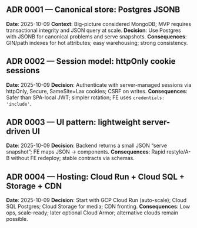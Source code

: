 ## ADR 0001 — Canonical store: Postgres JSONB
**Date**: 2025-10-09
**Context**: Big-picture considered MongoDB; MVP requires transactional integrity and JSON query at scale.
**Decision**: Use Postgres with JSONB for canonical problems and serve snapshots.
**Consequences**: GIN/path indexes for hot attributes; easy warehousing; strong consistency.

## ADR 0002 — Session model: httpOnly cookie sessions
**Date**: 2025-10-09
**Decision**: Authenticate with server-managed sessions via httpOnly, Secure, SameSite=Lax cookies; CSRF on writes.
**Consequences**: Safer than SPA-local JWT; simpler rotation; FE uses `credentials: 'include'`.

## ADR 0003 — UI pattern: lightweight server-driven UI
**Date**: 2025-10-09
**Decision**: Backend returns a small JSON “serve snapshot”; FE maps JSON → components.
**Consequences**: Rapid restyle/A-B without FE redeploy; stable contracts via schemas.

## ADR 0004 — Hosting: Cloud Run + Cloud SQL + Storage + CDN
**Date**: 2025-10-09
**Decision**: Start with GCP Cloud Run (auto-scale); Cloud SQL Postgres; Cloud Storage for media; CDN fronting.
**Consequences**: Low ops, scale-ready; later optional Cloud Armor; alternative clouds remain possible.
